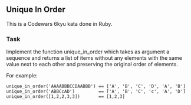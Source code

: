 ## Unique In Order

This is a Codewars 6kyu kata done in Ruby.

### Task

Implement the function unique_in_order which takes as argument a sequence and returns a list of items without any elements with the same value next to each other and preserving the original order of elements.

For example:
```
unique_in_order('AAAABBBCCDAABBB') == ['A', 'B', 'C', 'D', 'A', 'B']
unique_in_order('ABBCcAD')         == ['A', 'B', 'C', 'c', 'A', 'D']
unique_in_order([1,2,2,3,3])       == [1,2,3]
```
